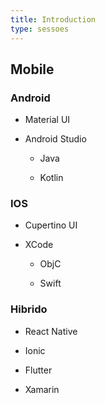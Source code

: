 ```yaml
---
title: Introduction
type: sessoes
---
```


## Mobile

### Android

- Material UI

- Android Studio

  - Java

  - Kotlin

### IOS

- Cupertino UI

- XCode

  - ObjC

  - Swift

### Hibrido

- React Native

- Ionic

- Flutter

- Xamarin
